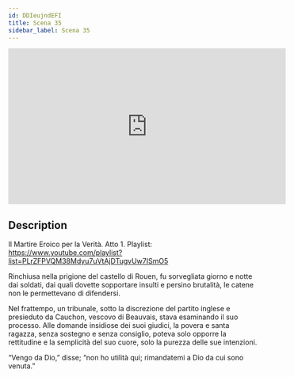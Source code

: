 ```yaml
---
id: DDIeujndEFI
title: Scena 35
sidebar_label: Scena 35
---
```


<iframe
  width="560"
  height="315"
  src="https://www.youtube.com/embed/DDIeujndEFI"
  title="YouTube video player"
  frameborder="0"
  allow="accelerometer; autoplay; clipboard-write; encrypted-media; gyroscope; picture-in-picture; web-share"
  referrerpolicy="strict-origin-when-cross-origin"
  allowfullscreen
></iframe>

## Description

Il Martire Eroico per la Verità. Atto 1. 
Playlist: https://www.youtube.com/playlist?list=PLrZFPVQM38Mdyu7uVtAjDTugvUw7ISmO5 

Rinchiusa nella prigione del castello di Rouen, fu sorvegliata giorno e notte dai soldati, dai quali dovette sopportare insulti e persino brutalità, le catene non le permettevano di difendersi.

Nel frattempo, un tribunale, sotto la discrezione del partito inglese e presieduto da Cauchon, vescovo di Beauvais, stava esaminando il suo processo. Alle domande insidiose dei suoi giudici, la povera e santa ragazza, senza sostegno e senza consiglio, poteva solo opporre la rettitudine e la semplicità del suo cuore, solo la purezza delle sue intenzioni.

“Vengo da Dio,” disse; “non ho utilità qui; rimandatemi a Dio da cui sono venuta.”
